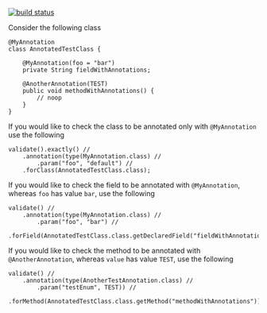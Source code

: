 [![build status](https://travis-ci.org/arxes-tolina/annotation-validator.svg?branch=master)](https://github.com/arxes-tolina/annotation-validator/commits/master)

Consider the following class

```
@MyAnnotation
class AnnotatedTestClass {

	@MyAnnotation(foo = "bar")
	private String fieldWithAnnotations;

	@AnotherAnnotation(TEST)
	public void methodWithAnnotations() {
		// noop
	}
}
```

If you would like to check the class to be annotated only with `@MyAnnotation` use the following

```
validate().exactly() //
	.annotation(type(MyAnnotation.class) //
		.param("foo", "default") //
	.forClass(AnnotatedTestClass.class);
```

If you would like to check the field to be annotated with `@MyAnnotation`, whereas `foo` has value `bar`, use the following

```
validate() //
	.annotation(type(MyAnnotation.class) //
		.param("foo", "bar") //
	.forField(AnnotatedTestClass.class.getDeclaredField("fieldWithAnnotations"));

```

If you would like to check the method to be annotated with `@AnotherAnnotation`, whereas `value` has value `TEST`, use the following

```
validate() //
	.annotation(type(AnotherTestAnnotation.class) //
		.param("testEnum", TEST)) //
	.forMethod(AnnotatedTestClass.class.getMethod("methodWithAnnotations"));

```